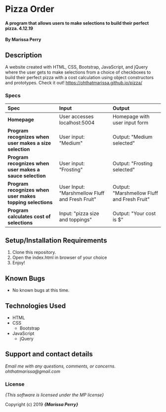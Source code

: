 # Pizza Order

#### A program that allows users to make selections to build their perfect pizza. 4.12.19

#### By **Marissa Perry**

## Description

A website created with HTML, CSS, Bootstrap, JavaScript, and jQuery where the user gets to make selections from a choice of checkboxes to build their perfect pizza with a cost calculation using object constructors and prototypes.
Check it out! https://ohthatmarissa.github.io/pizza/


### Specs
| Spec | Input | Output |
| :-------------     | :------------- | :------------- |
| **Homepage** | User accesses localhost:5004 | Homepage with user input form |
| **Program recognizes when user makes a size selection** | User input: "Medium" | Output: "Medium selected" |
| **Program recognizes when user makes a sauce selection** | User input: "Frosting" | Output: "Frosting selected" |
| **Program recognizes when user makes topping selections**| User Input: "Marshmellow Fluff and Fresh Fruit" | Output: "Marshmellow Fluff and Fresh Fruit" |
| **Program calculates cost of selections**| Input: "pizza size and toppings" | Output: "Your cost is $" |



## Setup/Installation Requirements

1. Clone this repository.
2. Open the index.html in browser of your choice
3. Enjoy!

## Known Bugs
* No known bugs at this time.

## Technologies Used
* HTML
* CSS   
  * Bootstrap
* JavaScript
  * jQuery

## Support and contact details

_Email me with any questions, comments, or concerns. ohthatmarissa@gmail.com_

### License

*{This software is licensed under the MP license}*

Copyright (c) 2019 **_{Marissa Perry}_**
